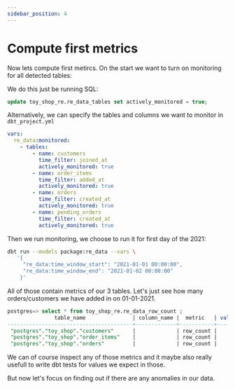 ```yaml
---
sidebar_position: 4
---
```


# Compute first metrics

Now lets compute first metircs. On the start we want to turn on monitoring for all detected tables:

We do this just be running SQL:

```sql
update toy_shop_re.re_data_tables set actively_monitored = true;
```

Alternatively, we can specify the tables and columns we want to monitor in `dbt_project.yml`
```yaml title="monitored tables"
vars:
  re_data:monitored:
    - tables:
        - name: customers
          time_filter: joined_at
          actively_monitored: true
        - name: order_items
          time_filter: added_at
          actively_monitored: true
        - name: orders
          time_filter: created_at
          actively_monitored: true
        - name: pending_orders
          time_filter: created_at
          actively_monitored: true
```

Then we run monitoring, we choose to run it for first day of the 2021:


```bash
dbt run --models package:re_data --vars \
   '{
     "re_data:time_window_start": "2021-01-01 00:00:00",
     "re_data:time_window_end": "2021-01-02 00:00:00"
    }'
```


All of those contain metrics of our 3 tables. Let's just see how many orders/customers we have added in on 01-01-2021.

```sql
postgres=> select * from toy_shop_re.re_data_row_count ;
               table_name               | column_name |  metric   | value |  time_window_start  |   time_window_end
----------------------------------------+-------------+-----------+-------+---------------------+---------------------
 "postgres"."toy_shop"."customers"      |             | row_count |    15 | 2021-01-01 00:00:00 | 2021-01-02 00:00:00
 "postgres"."toy_shop"."order_items"    |             | row_count |    48 | 2021-01-01 00:00:00 | 2021-01-02 00:00:00
 "postgres"."toy_shop"."orders"         |             | row_count |    20 | 2021-01-01 00:00:00 | 2021-01-02 00:00:00
```

We can of course inspect any of those metrics and it maybe also really usefull to write dbt tests for values we expect in those.

But now let's focus on finding out if there are any anomalies in our data.